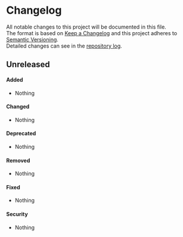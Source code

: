 # Changelog
All notable changes to this project will be documented in this file.  
The format is based on [Keep a Changelog][changelog]
and this project adheres to [Semantic Versioning][semver].  
Detailed changes can see in the [repository log].

## Unreleased

#### Added
- Nothing

#### Changed
- Nothing

#### Deprecated
- Nothing

#### Removed
- Nothing

#### Fixed
- Nothing

#### Security
- Nothing

[repository log]: https://github.com/mobicms/container/commits
[changelog]: http://keepachangelog.com/en/1.0.0
[semver]: http://semver.org/spec/v2.0.0.html
